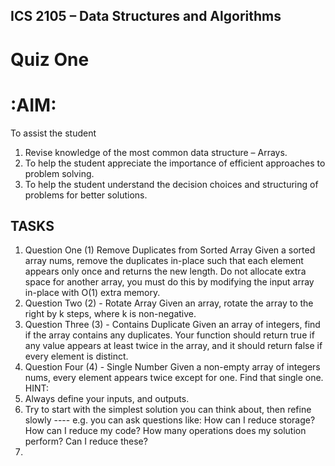 ## ICS 2105 – Data Structures and Algorithms
# Quiz One
# :AIM:
To assist the student
1. Revise knowledge of the most common data structure – Arrays.
2. To help the student appreciate the importance of efficient approaches to problem
solving.
3. To help the student understand the decision choices and structuring of problems
for better solutions.


## TASKS
1. Question One (1) Remove Duplicates from Sorted Array
Given a sorted array nums, remove the duplicates in-place such that each element appears
only once and returns the new length.
Do not allocate extra space for another array, you must do this by modifying the input array
in-place with O(1) extra memory.
2. Question Two (2) - Rotate Array
Given an array, rotate the array to the right by k steps, where k is non-negative.
3. Question Three (3) - Contains Duplicate
Given an array of integers, find if the array contains any duplicates.
Your function should return true if any value appears at least twice in the array, and it should
return false if every element is distinct.
4. Question Four (4) - Single Number
Given a non-empty array of integers nums, every element appears twice except for one. Find
that single one.
HINT:
1. Always define your inputs, and outputs.
2. Try to start with the simplest solution you can think about, then
refine slowly ---- e.g. you can ask questions like: How can I reduce
storage? How can I reduce my code? How many operations does my
solution perform? Can I reduce these?
3.